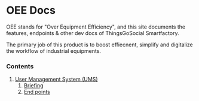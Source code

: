 # OEE Docs

OEE stands for "Over Equipment Efficiency", and this site documents the features, endpoints & other dev docs of ThingsGoSocial Smartfactory.

The primary job of this product is to boost effiecnent, simplify and digitalize the workflow of industrial equipments.

### Contents

1. [User Management System (UMS)](https://b19kiit.github.io/OEE_DOCS/User_Management_System_(UMS))
    1. [Briefing](https://b19kiit.github.io/OEE_DOCS/User_Management_System_(UMS)#introduction)
    2. [End points](https://b19kiit.github.io/OEE_DOCS/User_Management_System_(UMS)#endpoints)
